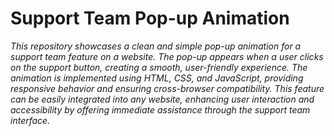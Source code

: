 # Support Team Pop-up Animation

<i>This repository showcases a clean and simple pop-up animation for a support team feature on a website. 
The pop-up appears when a user clicks on the support button, creating a smooth, user-friendly experience. 
The animation is implemented using HTML, CSS, and JavaScript, providing responsive behavior and ensuring cross-browser compatibility. 
This feature can be easily integrated into any website, enhancing user interaction and accessibility by offering immediate assistance through the support team interface.</i>
